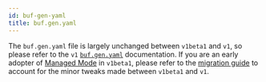 ```yaml
---
id: buf-gen-yaml
title: buf.gen.yaml
---
```


The `buf.gen.yaml` file is largely unchanged between `v1beta1` and `v1`, so please refer to the `v1`
[`buf.gen.yaml`](../v1/buf-gen-yaml.md) documentation. If you are an early adopter of [Managed Mode](../../generate/managed-mode.md)
in `v1beta1`, please refer to the [migration guide](../v1beta1-migration-guide.md) to account for the minor tweaks made
between `v1beta1` and `v1`.
